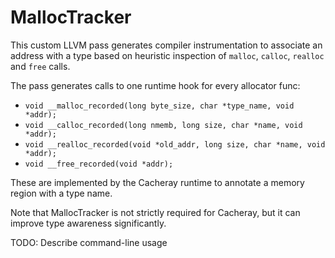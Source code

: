 # MallocTracker

This custom LLVM pass generates compiler instrumentation to associate an address
with a type based on heuristic inspection of `malloc`, `calloc`, `realloc` and
`free` calls.

The pass generates calls to one runtime hook for every allocator func:

* `void __malloc_recorded(long byte_size, char *type_name, void *addr);`
* `void __calloc_recorded(long nmemb, long size, char *name, void *addr);`
* `void __realloc_recorded(void *old_addr, long size, char *name, void *addr);`
* `void __free_recorded(void *addr);`

These are implemented by the Cacheray runtime to annotate a memory region with a
type name.

Note that MallocTracker is not strictly required for Cacheray, but it can
improve type awareness significantly.

TODO: Describe command-line usage
